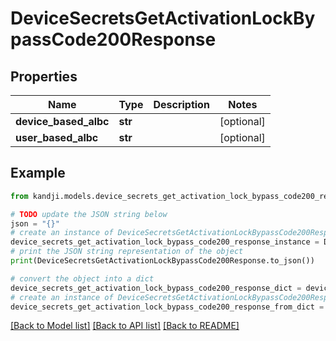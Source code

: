 # DeviceSecretsGetActivationLockBypassCode200Response


## Properties

Name | Type | Description | Notes
------------ | ------------- | ------------- | -------------
**device_based_albc** | **str** |  | [optional] 
**user_based_albc** | **str** |  | [optional] 

## Example

```python
from kandji.models.device_secrets_get_activation_lock_bypass_code200_response import DeviceSecretsGetActivationLockBypassCode200Response

# TODO update the JSON string below
json = "{}"
# create an instance of DeviceSecretsGetActivationLockBypassCode200Response from a JSON string
device_secrets_get_activation_lock_bypass_code200_response_instance = DeviceSecretsGetActivationLockBypassCode200Response.from_json(json)
# print the JSON string representation of the object
print(DeviceSecretsGetActivationLockBypassCode200Response.to_json())

# convert the object into a dict
device_secrets_get_activation_lock_bypass_code200_response_dict = device_secrets_get_activation_lock_bypass_code200_response_instance.to_dict()
# create an instance of DeviceSecretsGetActivationLockBypassCode200Response from a dict
device_secrets_get_activation_lock_bypass_code200_response_from_dict = DeviceSecretsGetActivationLockBypassCode200Response.from_dict(device_secrets_get_activation_lock_bypass_code200_response_dict)
```
[[Back to Model list]](../README.md#documentation-for-models) [[Back to API list]](../README.md#documentation-for-api-endpoints) [[Back to README]](../README.md)


